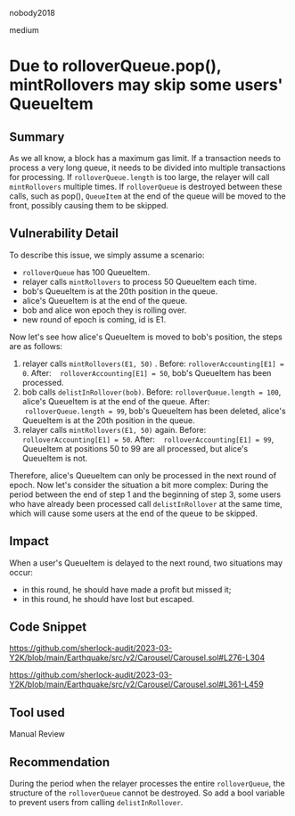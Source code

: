 nobody2018

medium

# Due to rolloverQueue.pop(), mintRollovers may skip some users' QueueItem

## Summary

As we all know, a block has a maximum gas limit. If a transaction needs to process a very long queue, it needs to be divided into multiple transactions for processing. If `rolloverQueue.length` is too large, the relayer will call `mintRollovers` multiple times. If `rolloverQueue` is destroyed between these calls, such as pop(), `QueueItem` at the end of the queue will be moved to the front, possibly causing them to be skipped.

## Vulnerability Detail

To describe this issue, we simply assume a scenario:

- `rolloverQueue` has 100 QueueItem.
- relayer calls `mintRollovers` to process 50 QueueItem each time.
- bob's QueueItem is at the 20th position in the queue.
- alice's QueueItem is at the end of the queue.
- bob and alice won epoch they is rolling over.
- new round of epoch is coming, id is E1.

Now let's see how alice's QueueItem is moved to bob's position, the steps are as follows:

1.  relayer calls `mintRollovers(E1, 50)` .
    Before: `rolloverAccounting[E1] = 0`.
    After:    `rolloverAccounting[E1] = 50`, bob's QueueItem has been processed.
2.  bob calls `delistInRollover(bob)`.
    Before: `rolloverQueue.length = 100`, alice's QueueItem is at the end of the queue.
    After:    `rolloverQueue.length = 99`, bob's QueueItem has been deleted, alice's QueueItem is at the 20th position in the queue.
3.  relayer calls `mintRollovers(E1, 50)` again.
    Before: `rolloverAccounting[E1] = 50`.
    After:    `rolloverAccounting[E1] = 99`, QueueItem at positions 50 to 99 are all processed, but alice's QueueItem is not.

Therefore, alice's QueueItem can only be processed in the next round of epoch. Now let's consider the situation a bit more complex: During the period between the end of step 1 and the beginning of step 3, some users who have already been processed call `delistInRollover` at the same time, which will cause some users at the end of the queue to be skipped.

## Impact

When a user's QueueItem is delayed to the next round, two situations may occur:

- in this round, he should have made a profit but missed it;
- in this round, he should have lost but escaped.

## Code Snippet

https://github.com/sherlock-audit/2023-03-Y2K/blob/main/Earthquake/src/v2/Carousel/Carousel.sol#L276-L304

https://github.com/sherlock-audit/2023-03-Y2K/blob/main/Earthquake/src/v2/Carousel/Carousel.sol#L361-L459

## Tool used

Manual Review

## Recommendation

During the period when the relayer processes the entire `rolloverQueue`, the structure of the `rolloverQueue` cannot be destroyed. So add a bool variable to prevent users from calling `delistInRollover`.